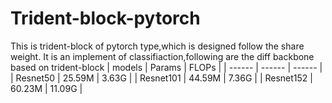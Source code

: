 # Trident-block-pytorch
This is trident-block of  pytorch type,which is designed follow the share weight. 
It is an implement of classifiaction,following are the diff backbone based on trident-block
| models | Params | FLOPs |
| ------ | ------ | ------ |
| Resnet50 | 25.59M | 3.63G |
| Resnet101 | 44.59M | 7.36G |
| Resnet152 | 60.23M | 11.09G |
